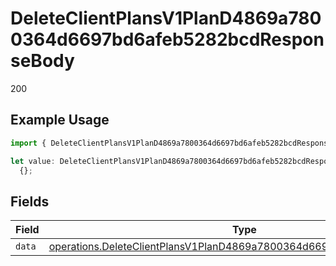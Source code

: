 # DeleteClientPlansV1PlanD4869a7800364d6697bd6afeb5282bcdResponseBody

200

## Example Usage

```typescript
import { DeleteClientPlansV1PlanD4869a7800364d6697bd6afeb5282bcdResponseBody } from "@dhaba/safepay-ts/models/operations";

let value: DeleteClientPlansV1PlanD4869a7800364d6697bd6afeb5282bcdResponseBody =
  {};
```

## Fields

| Field                                                                                                                                                            | Type                                                                                                                                                             | Required                                                                                                                                                         | Description                                                                                                                                                      |
| ---------------------------------------------------------------------------------------------------------------------------------------------------------------- | ---------------------------------------------------------------------------------------------------------------------------------------------------------------- | ---------------------------------------------------------------------------------------------------------------------------------------------------------------- | ---------------------------------------------------------------------------------------------------------------------------------------------------------------- |
| `data`                                                                                                                                                           | [operations.DeleteClientPlansV1PlanD4869a7800364d6697bd6afeb5282bcdData](../../models/operations/deleteclientplansv1pland4869a7800364d6697bd6afeb5282bcddata.md) | :heavy_minus_sign:                                                                                                                                               | N/A                                                                                                                                                              |